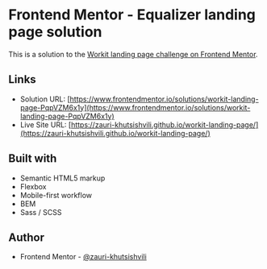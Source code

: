 # Frontend Mentor - Equalizer landing page solution

This is a solution to the [Workit landing page challenge on Frontend Mentor](https://www.frontendmentor.io/challenges/workit-landing-page-2fYnyle5lu).

## Links

- Solution URL: [https://www.frontendmentor.io/solutions/workit-landing-page-PqpVZM6x1y](https://www.frontendmentor.io/solutions/workit-landing-page-PqpVZM6x1y)
- Live Site URL: [https://zauri-khutsishvili.github.io/workit-landing-page/](https://zauri-khutsishvili.github.io/workit-landing-page/)

## Built with

- Semantic HTML5 markup
- Flexbox
- Mobile-first workflow
- BEM
- Sass / SCSS

## Author

- Frontend Mentor - [@zauri-khutsishvili](https://www.frontendmentor.io/profile/zauri-khutsishvili)